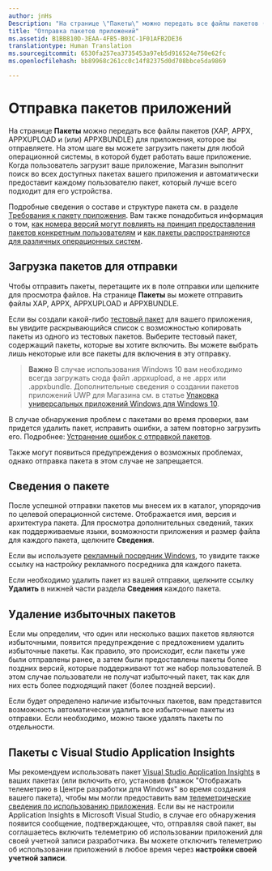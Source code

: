 ```yaml
---
author: jnHs
Description: "На странице \"Пакеты\" можно передать все файлы пакетов (XAP, APPX, APPXUPLOAD и (или) APPXBUNDLE) для приложения, которое вы отправляете. На этом шаге вы можете загрузить пакеты для любой операционной системы, в которой будет работать ваше приложение."
title: "Отправка пакетов приложений"
ms.assetid: B1BB810D-3EAA-4FB5-B03C-1F01AFB2DE36
translationtype: Human Translation
ms.sourcegitcommit: 6530fa257ea3735453a97eb5d916524e750e62fc
ms.openlocfilehash: bb89968c261cc0c14f82375d0d708bbce5da9869

---
```


# Отправка пакетов приложений


На странице **Пакеты** можно передать все файлы пакетов (XAP, APPX, APPXUPLOAD и (или) APPXBUNDLE) для приложения, которое вы отправляете. На этом шаге вы можете загрузить пакеты для любой операционной системы, в которой будет работать ваше приложение. Когда пользователь загрузит ваше приложение, Магазин выполнит поиск во всех доступных пакетах вашего приложения и автоматически предоставит каждому пользователю пакет, который лучше всего подходит для его устройства.

Подробные сведения о составе и структуре пакета см. в разделе [Требования к пакету приложения](app-package-requirements.md). Вам также понадобиться информация о том, [как номера версий могут повлиять на принцип предоставления пакетов конкретным пользователям](package-version-numbering.md) и [как пакеты распространяются для различных операционных систем](guidance-for-app-package-management.md).

## Загрузка пакетов для отправки


Чтобы отправить пакеты, перетащите их в поле отправки или щелкните для просмотра файлов. На странице **Пакеты** вы можете отправить файлы XAP, APPX, APPXUPLOAD и APPXBUNDLE.

Если вы создали какой-либо [тестовый пакет](package-flights.md) для вашего приложения, вы увидите раскрывающийся список с возможностью копировать пакеты из одного из тестовых пакетов. Выберите тестовый пакет, содержащий пакеты, которые вы хотите включить. Вы можете выбрать лишь некоторые или все пакеты для включения в эту отправку.

> **Важно**  В случае использования Windows 10 вам необходимо всегда загружать сюда файл .appxupload, а не .appx или .appxbundle. Дополнительные сведения о создании пакетов приложений UWP для Магазина см. в статье [Упаковка универсальных приложений Windows для Windows 10](../packaging/packaging-uwp-apps.md).

В случае обнаружения проблем с пакетами во время проверки, вам придется удалить пакет, исправить ошибки, а затем повторно загрузить его. Подробнее: [Устранение ошибок с отправкой пакетов](resolve-package-upload-errors.md).

Также могут появиться предупреждения о возможных проблемах, однако отправка пакета в этом случае не запрещается.

## Сведения о пакете


После успешной отправки пакетов мы внесем их в каталог, упорядочив по целевой операционной системе. Отображается имя, версия и архитектура пакета. Для просмотра дополнительных сведений, таких как поддерживаемые языки, возможности приложения и размер файла для каждого пакета, щелкните **Сведения**.

Если вы используете [рекламный посредник Windows](../monetize/use-ad-mediation-to-maximize-revenue.md), то увидите также ссылку на настройку рекламного посредника для каждого пакета.

Если необходимо удалить пакет из вашей отправки, щелкните ссылку **Удалить** в нижней части раздела **Сведения** каждого пакета.

## Удаление избыточных пакетов


Если мы определим, что один или несколько ваших пакетов являются избыточными, появится предупреждение с предложением удалить избыточные пакеты. Как правило, это происходит, если пакеты уже были отправлены ранее, а затем были предоставлены пакеты более поздних версий, которые поддерживают тот же набор пользователей. В этом случае пользователи не получат избыточный пакет, так как для них есть более подходящий пакет (более поздней версии).

Если будет определено наличие избыточных пакетов, вам представится возможность автоматически удалить все избыточные пакеты из отправки. Если необходимо, можно также удалять пакеты по отдельности.

## Пакеты с Visual Studio Application Insights


Мы рекомендуем использовать пакет [Visual Studio Application Insights](http://go.microsoft.com/fwlink/?LinkId=615086) в ваших пакетах (или включить его, установив флажок "Отображать телеметрию в Центре разработки для Windows" во время создания вашего пакета), чтобы мы могли предоставить вам [телеметрические сведения по использованию приложения](usage-report.md). Если вы не настроили Application Insights в Microsoft Visual Studio, в случае его обнаружения появится сообщение, подтверждающее, что, отправляя свой пакет, вы соглашаетесь включить телеметрию об использовании приложений для своей учетной записи разработчика. Вы можете отключить телеметрию об использовании приложений в любое время через **настройки своей учетной записи**.

 

 







<!--HONumber=Jun16_HO4-->


